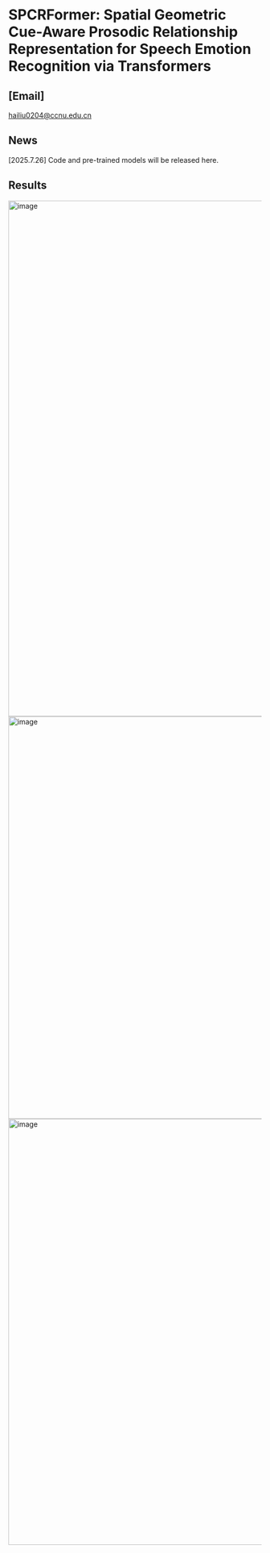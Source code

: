 # SPCRFormer:  Spatial Geometric Cue-Aware  Prosodic Relationship Representation for Speech Emotion Recognition via  Transformers
## [Email] 

hailiu0204@ccnu.edu.cn
## News

[2025.7.26] Code and pre-trained models will be released here.

## Results

<img width="1024" alt="image" src="https://github.com/user-attachments/assets/8efb00ff-fe24-445c-b407-e860706036ff" />


<img width="1429" height="799" alt="image" src="https://github.com/user-attachments/assets/f7193b12-497c-4596-8824-e9c4346adf27" />

<img width="1478" height="846" alt="image" src="https://github.com/user-attachments/assets/c696b27d-0365-4c92-b9d2-9584e004dba8" />


